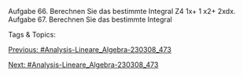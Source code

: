 Aufgabe 66. Berechnen Sie das bestimmte Integral
Z4
1x+ 1
x2+ 2xdx.
Aufgabe 67. Berechnen Sie das bestimmte Integral

   Tags & Topics:
   

[Previous: #Analysis-Lineare_Algebra-230308_473](Analysis-Lineare_Algebra-230308_473.md)

[Next: #Analysis-Lineare_Algebra-230308_473](Analysis-Lineare_Algebra-230308_473.md)